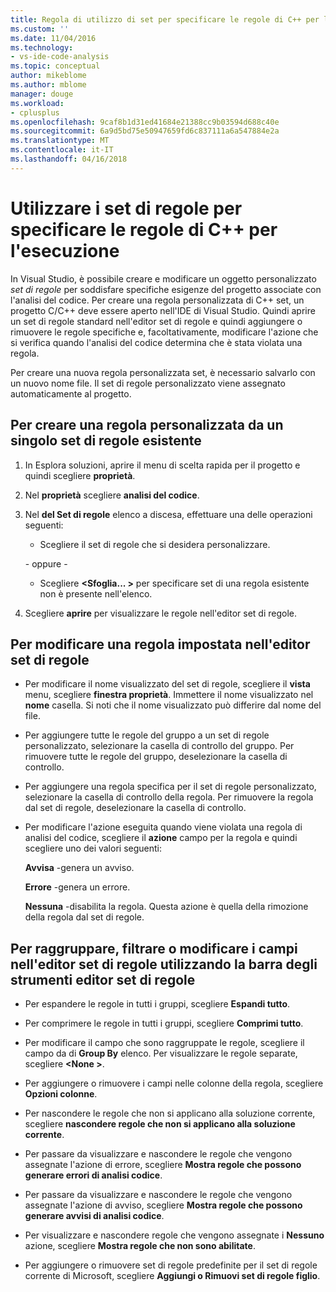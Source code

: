 ```yaml
---
title: Regola di utilizzo di set per specificare le regole di C++ per l'esecuzione | Documenti Microsoft
ms.custom: ''
ms.date: 11/04/2016
ms.technology:
- vs-ide-code-analysis
ms.topic: conceptual
author: mikeblome
ms.author: mblome
manager: douge
ms.workload:
- cplusplus
ms.openlocfilehash: 9caf8b1d31ed41684e21388cc9b03594d688c40e
ms.sourcegitcommit: 6a9d5bd75e50947659fd6c837111a6a547884e2a
ms.translationtype: MT
ms.contentlocale: it-IT
ms.lasthandoff: 04/16/2018
---
```

# <a name="use-rule-sets-to-specify-the-c-rules-to-run"></a>Utilizzare i set di regole per specificare le regole di C++ per l'esecuzione

In Visual Studio, è possibile creare e modificare un oggetto personalizzato *set di regole* per soddisfare specifiche esigenze del progetto associate con l'analisi del codice. Per creare una regola personalizzata di C++ set, un progetto C/C++ deve essere aperto nell'IDE di Visual Studio. Quindi aprire un set di regole standard nell'editor set di regole e quindi aggiungere o rimuovere le regole specifiche e, facoltativamente, modificare l'azione che si verifica quando l'analisi del codice determina che è stata violata una regola.

Per creare una nuova regola personalizzata set, è necessario salvarlo con un nuovo nome file. Il set di regole personalizzato viene assegnato automaticamente al progetto.

## <a name="to-create-a-custom-rule-from-a-single-existing-rule-set"></a>Per creare una regola personalizzata da un singolo set di regole esistente

1. In Esplora soluzioni, aprire il menu di scelta rapida per il progetto e quindi scegliere **proprietà**.

2. Nel **proprietà** scegliere **analisi del codice**.

3. Nel **del Set di regole** elenco a discesa, effettuare una delle operazioni seguenti:

    - Scegliere il set di regole che si desidera personalizzare.

     \- oppure -

    - Scegliere  **\<Sfoglia... >** per specificare set di una regola esistente non è presente nell'elenco.

4. Scegliere **aprire** per visualizzare le regole nell'editor set di regole.

## <a name="to-modify-a-rule-set-in-the-rule-set-editor"></a>Per modificare una regola impostata nell'editor set di regole

- Per modificare il nome visualizzato del set di regole, scegliere il **vista** menu, scegliere **finestra proprietà**. Immettere il nome visualizzato nel **nome** casella. Si noti che il nome visualizzato può differire dal nome del file.

- Per aggiungere tutte le regole del gruppo a un set di regole personalizzato, selezionare la casella di controllo del gruppo. Per rimuovere tutte le regole del gruppo, deselezionare la casella di controllo.

- Per aggiungere una regola specifica per il set di regole personalizzato, selezionare la casella di controllo della regola. Per rimuovere la regola dal set di regole, deselezionare la casella di controllo.

- Per modificare l'azione eseguita quando viene violata una regola di analisi del codice, scegliere il **azione** campo per la regola e quindi scegliere uno dei valori seguenti:

     **Avvisa** -genera un avviso.

     **Errore** -genera un errore.

     **Nessuna** -disabilita la regola. Questa azione è quella della rimozione della regola dal set di regole.

## <a name="to-group-filter-or-change-the-fields-in-the-rule-set-editor-by-using-the-rule-set-editor-toolbar"></a>Per raggruppare, filtrare o modificare i campi nell'editor set di regole utilizzando la barra degli strumenti editor set di regole

- Per espandere le regole in tutti i gruppi, scegliere **Espandi tutto**.

- Per comprimere le regole in tutti i gruppi, scegliere **Comprimi tutto**.

- Per modificare il campo che sono raggruppate le regole, scegliere il campo da di **Group By** elenco. Per visualizzare le regole separate, scegliere  **\<None >**.

- Per aggiungere o rimuovere i campi nelle colonne della regola, scegliere **Opzioni colonne**.

- Per nascondere le regole che non si applicano alla soluzione corrente, scegliere **nascondere regole che non si applicano alla soluzione corrente**.

- Per passare da visualizzare e nascondere le regole che vengono assegnate l'azione di errore, scegliere **Mostra regole che possono generare errori di analisi codice**.

- Per passare da visualizzare e nascondere le regole che vengono assegnate l'azione di avviso, scegliere **Mostra regole che possono generare avvisi di analisi codice**.

- Per visualizzare e nascondere regole che vengono assegnate i **Nessuno** azione, scegliere **Mostra regole che non sono abilitate**.

- Per aggiungere o rimuovere set di regole predefinite per il set di regole corrente di Microsoft, scegliere **Aggiungi o Rimuovi set di regole figlio**.